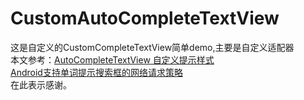 # CustomAutoCompleteTextView
这是自定义的CustomCompleteTextView简单demo,主要是自定义适配器</br>
本文参考：<a href="https://www.cnblogs.com/blog4wei/p/9100726.html" target="_blank">AutoCompleteTextView 自定义提示样式</a></br>
          <a href="https://blog.csdn.net/lvshaorong/article/details/51878833" target="_blank">Android支持单词提示搜索框的网络请求策略</a></br>
在此表示感谢。

